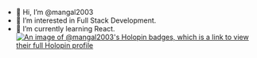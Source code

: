 - 👋 Hi, I’m @mangal2003
- 👀 I’m interested in Full Stack Development.
- 🌱 I’m currently learning React.
[![An image of @mangal2003's Holopin badges, which is a link to view their full Holopin profile](https://holopin.me/mangal2003)](https://holopin.io/@mangal2003)
<!---
mangal2003/mangal2003 is a ✨ special ✨ repository because its `README.md` (this file) appears on your GitHub profile.
You can click the Preview link to take a look at your changes.
--->
